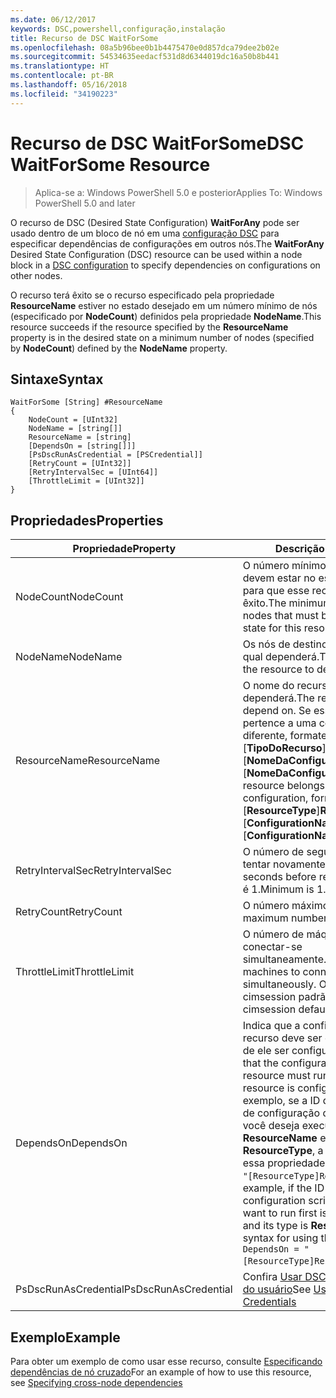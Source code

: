 ```yaml
---
ms.date: 06/12/2017
keywords: DSC,powershell,configuração,instalação
title: Recurso de DSC WaitForSome
ms.openlocfilehash: 08a5b96bee0b1b4475470e0d857dca79dee2b02e
ms.sourcegitcommit: 54534635eedacf531d8d6344019dc16a50b8b441
ms.translationtype: HT
ms.contentlocale: pt-BR
ms.lasthandoff: 05/16/2018
ms.locfileid: "34190223"
---
```

# <a name="dsc-waitforsome-resource"></a><span data-ttu-id="4905d-103">Recurso de DSC WaitForSome</span><span class="sxs-lookup"><span data-stu-id="4905d-103">DSC WaitForSome Resource</span></span>

> <span data-ttu-id="4905d-104">Aplica-se a: Windows PowerShell 5.0 e posterior</span><span class="sxs-lookup"><span data-stu-id="4905d-104">Applies To: Windows PowerShell 5.0 and later</span></span>

<span data-ttu-id="4905d-105">O recurso de DSC (Desired State Configuration) **WaitForAny** pode ser usado dentro de um bloco de nó em uma [configuração DSC](configurations.md) para especificar dependências de configurações em outros nós.</span><span class="sxs-lookup"><span data-stu-id="4905d-105">The **WaitForAny** Desired State Configuration (DSC) resource can be used within a node block in a [DSC configuration](configurations.md) to specify dependencies on configurations on other nodes.</span></span>

<span data-ttu-id="4905d-106">O recurso terá êxito se o recurso especificado pela propriedade **ResourceName** estiver no estado desejado em um número mínimo de nós (especificado por **NodeCount**) definidos pela propriedade **NodeName**.</span><span class="sxs-lookup"><span data-stu-id="4905d-106">This resource succeeds if the resource specified by the **ResourceName** property is in the desired state on a minimum number of nodes (specified by **NodeCount**) defined by the **NodeName** property.</span></span>


## <a name="syntax"></a><span data-ttu-id="4905d-107">Sintaxe</span><span class="sxs-lookup"><span data-stu-id="4905d-107">Syntax</span></span>

```
WaitForSome [String] #ResourceName
{
    NodeCount = [UInt32]
    NodeName = [string[]]
    ResourceName = [string]
    [DependsOn = [string[]]]
    [PsDscRunAsCredential = [PSCredential]]
    [RetryCount = [UInt32]]
    [RetryIntervalSec = [UInt64]]
    [ThrottleLimit = [UInt32]]
}
```

## <a name="properties"></a><span data-ttu-id="4905d-108">Propriedades</span><span class="sxs-lookup"><span data-stu-id="4905d-108">Properties</span></span>

|  <span data-ttu-id="4905d-109">Propriedade</span><span class="sxs-lookup"><span data-stu-id="4905d-109">Property</span></span>  |  <span data-ttu-id="4905d-110">Descrição</span><span class="sxs-lookup"><span data-stu-id="4905d-110">Description</span></span>   |
|---|---|
| <span data-ttu-id="4905d-111">NodeCount</span><span class="sxs-lookup"><span data-stu-id="4905d-111">NodeCount</span></span>| <span data-ttu-id="4905d-112">O número mínimo de nós que devem estar no estado desejado para que esse recurso tenha êxito.</span><span class="sxs-lookup"><span data-stu-id="4905d-112">The minimum number of nodes that must be in the desired state for this resource to succeed.</span></span>|
| <span data-ttu-id="4905d-113">NodeName</span><span class="sxs-lookup"><span data-stu-id="4905d-113">NodeName</span></span>| <span data-ttu-id="4905d-114">Os nós de destino do recurso do qual dependerá.</span><span class="sxs-lookup"><span data-stu-id="4905d-114">The target nodes of the resource to depend on.</span></span>|
| <span data-ttu-id="4905d-115">ResourceName</span><span class="sxs-lookup"><span data-stu-id="4905d-115">ResourceName</span></span>| <span data-ttu-id="4905d-116">O nome do recurso do qual dependerá.</span><span class="sxs-lookup"><span data-stu-id="4905d-116">The resource name to depend on.</span></span> <span data-ttu-id="4905d-117">Se esse recurso pertence a uma configuração diferente, formate o nome como "[__TipoDoRecurso__]__NomeDoRecurso__::[__NomeDaConfiguração__]::[__NomeDaConfiguração__]"</span><span class="sxs-lookup"><span data-stu-id="4905d-117">If this resource belongs to a different configuration, format the name as "[__ResourceType__]__ResourceName__::[__ConfigurationName__]::[__ConfigurationName__]"</span></span>|
| <span data-ttu-id="4905d-118">RetryIntervalSec</span><span class="sxs-lookup"><span data-stu-id="4905d-118">RetryIntervalSec</span></span>| <span data-ttu-id="4905d-119">O número de segundos antes de tentar novamente.</span><span class="sxs-lookup"><span data-stu-id="4905d-119">The number of seconds before retrying.</span></span> <span data-ttu-id="4905d-120">O mínimo é 1.</span><span class="sxs-lookup"><span data-stu-id="4905d-120">Minimum is 1.</span></span>|
| <span data-ttu-id="4905d-121">RetryCount</span><span class="sxs-lookup"><span data-stu-id="4905d-121">RetryCount</span></span>| <span data-ttu-id="4905d-122">O número máximo de tentativas.</span><span class="sxs-lookup"><span data-stu-id="4905d-122">The maximum number of times to retry.</span></span>|
| <span data-ttu-id="4905d-123">ThrottleLimit</span><span class="sxs-lookup"><span data-stu-id="4905d-123">ThrottleLimit</span></span>| <span data-ttu-id="4905d-124">O número de máquinas para conectar-se simultaneamente.</span><span class="sxs-lookup"><span data-stu-id="4905d-124">Number of machines to connect simultaneously.</span></span> <span data-ttu-id="4905d-125">O padrão é new-cimsession padrão.</span><span class="sxs-lookup"><span data-stu-id="4905d-125">Default is new-cimsession default.</span></span>|
| <span data-ttu-id="4905d-126">DependsOn</span><span class="sxs-lookup"><span data-stu-id="4905d-126">DependsOn</span></span> | <span data-ttu-id="4905d-127">Indica que a configuração de outro recurso deve ser executada antes de ele ser configurado.</span><span class="sxs-lookup"><span data-stu-id="4905d-127">Indicates that the configuration of another resource must run before this resource is configured.</span></span> <span data-ttu-id="4905d-128">Por exemplo, se a ID do bloco de script de configuração do recurso que você deseja executar primeiro for __ResourceName__ e seu tipo for __ResourceType__, a sintaxe para usar essa propriedade será `DependsOn = "[ResourceType]ResourceName"`.</span><span class="sxs-lookup"><span data-stu-id="4905d-128">For example, if the ID of the resource configuration script block that you want to run first is __ResourceName__ and its type is __ResourceType__, the syntax for using this property is `DependsOn = "[ResourceType]ResourceName"`.</span></span>|
| <span data-ttu-id="4905d-129">PsDscRunAsCredential</span><span class="sxs-lookup"><span data-stu-id="4905d-129">PsDscRunAsCredential</span></span> | <span data-ttu-id="4905d-130">Confira [Usar DSC com credenciais do usuário](https://docs.microsoft.com/powershell/dsc/runasuser)</span><span class="sxs-lookup"><span data-stu-id="4905d-130">See [Using DSC with User Credentials](https://docs.microsoft.com/powershell/dsc/runasuser)</span></span> |


## <a name="example"></a><span data-ttu-id="4905d-131">Exemplo</span><span class="sxs-lookup"><span data-stu-id="4905d-131">Example</span></span>

<span data-ttu-id="4905d-132">Para obter um exemplo de como usar esse recurso, consulte [Especificando dependências de nó cruzado](crossNodeDependencies.md)</span><span class="sxs-lookup"><span data-stu-id="4905d-132">For an example of how to use this resource, see [Specifying cross-node dependencies](crossNodeDependencies.md)</span></span>